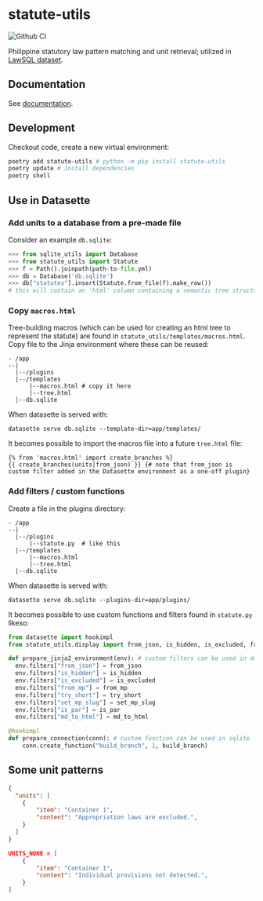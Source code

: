 # statute-utils

![Github CI](https://github.com/justmars/statute-utils/actions/workflows/main.yml/badge.svg)

Philippine statutory law pattern matching and unit retrieval; utilized in [LawSQL dataset](https://lawsql.com).

## Documentation

See [documentation](https://justmars.github.io/statute-utils).

## Development

Checkout code, create a new virtual environment:

```sh
poetry add statute-utils # python -m pip install statute-utils
poetry update # install dependencies
poetry shell
```

## Use in Datasette

### Add units to a database from a pre-made file

Consider an example `db.sqlite`:

```py title="Assumes path-to-file.yml exists"
>>> from sqlite_utils import Database
>>> from statute_utils import Statute
>>> f = Path().joinpath(path-to-file.yml)
>>> db = Database('db.sqlite')
>>> db["statutes"].insert(Statute.from_file(f).make_row())
# this will contain an 'html' column containing a semantic tree structure that can be styled via css
```

### Copy `macros.html`

Tree-building macros (which can be used for creating an html tree to represent the statute) are found in `statute_utils/templates/macros.html`. Copy file to the Jinja environment where these can be reused:

```text
- /app
--|
  |--/plugins
  |--/templates
      |--macros.html # copy it here
      |--tree.html
  |--db.sqlite
```

When datasette is served with:

```jinja
datasette serve db.sqlite --template-dir=app/templates/
```

It becomes possible to import the macros file into a future `tree.html` file:

```jinja
{% from 'macros.html' import create_branches %}
{{ create_branches(units|from_json) }} {# note that from_json is custom filter added in the Datasette environment as a one-off plugin}
```

### Add filters / custom functions

Create a file in the plugins directory:

```text
- /app
--|
  |--/plugins
      |--statute.py  # like this
  |--/templates
      |--macros.html
      |--tree.html
  |--db.sqlite
```

When datasette is served with:

```jinja
datasette serve db.sqlite --plugins-dir=app/plugins/
```

It becomes possible to use custom functions and filters found in `statute.py` likeso:

```py title="datasette/plugins/statute.py"
from datasette import hookimpl
from statute_utils.display import from_json, is_hidden, is_excluded, from_mp, try_short, set_mp_slug, is_par, md_to_html, build_branch

def prepare_jinja2_environment(env): # custom filters can be used in datasette pages
  env.filters["from_json"] = from_json
  env.filters["is_hidden"] = is_hidden
  env.filters["is_excluded"] = is_excluded
  env.filters["from_mp"] = from_mp
  env.filters["try_short"] = try_short
  env.filters["set_mp_slug"] = set_mp_slug
  env.filters["is_par"] = is_par
  env.filters["md_to_html"] = md_to_html

@hookimpl
def prepare_connection(conn): # custom function can be used in sqlite
    conn.create_function("build_branch", 1, build_branch)
```

## Some unit patterns

```json title="Convention used when desiring to exclude appropriation laws."
{
  "units": [
    {
        "item": "Container 1",
        "content": "Appropriation laws are excluded.",
    }
  ]
}
```

```json title="Convention used when no content found."
UNITS_NONE = [
    {
        "item": "Container 1",
        "content": "Individual provisions not detected.",
    }
]
```
